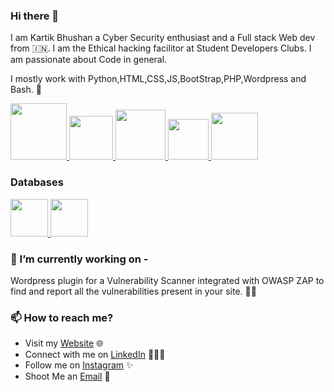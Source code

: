 ### Hi there 👋

I am Kartik Bhushan a Cyber Security enthusiast and a Full stack Web dev from 🇮🇳. I am the Ethical hacking facilitor at Student Developers Clubs. I am passionate about Code in general.

I mostly work with Python,HTML,CSS,JS,BootStrap,PHP,Wordpress and Bash. 🚀

<p float="left">
  <a href="https://python.org/" target="_blank" >
    <img src="https://media1.giphy.com/media/KAq5w47R9rmTuvWOWa/giphy.gif"  height="90" />
  </a>
  <a href="https://www.w3.org/wiki/The_web_standards_model_-_HTML_CSS_and_JavaScript" target="_blank" >
    <img src="https://raw.githubusercontent.com/itsksaurabh/itsksaurabh/master/assets/html-css-js.png" height="70" />
  </a>
  <a href="https://www.php.net/" target="_blank" >
    <img src="https://media.giphy.com/media/JqDcpPX8vWahUny0pE/giphy.gif"  height="80" /> 
  </a>
  <a href="https://www.gnu.org/software/bash/" target="_blank" >
    <img src="https://cdn.freebiesupply.com/logos/thumbs/2x/bash-1-logo.png"  height="65" />
  </a>
  <a href="https://wordpress.org/" target="_blank" >
    <img src="https://media.giphy.com/media/3de1kqCxacXCh2s3NF/giphy.gif"  height="75" />
  </a>
 </p>
  
### Databases 
<p float="left">
   <a href="https://www.mysql.com/" target="_blank" >
    <img src="https://banner2.cleanpng.com/20180803/abq/kisspng-mysql-cluster-database-management-system-%E4%B8%93-%E9%A2%98-%E5%92%96-%E5%95%A1-%E4%B8%8E-%E4%BB%A3-%E7%A0%81-5b640d8b2a2e53.6067051415332837231728.jpg" height="60" />
  </a>
  </a>
    <a href="https://www.mongodb.com/" target="_blank" >
    <img src="https://www.logolynx.com/images/logolynx/cf/cf72126a3551b816d617a06ffb01388b.png" height="60" />
  </a> 
</p>


### 🔭 I’m currently working on -

Wordpress plugin for a Vulnerability Scanner integrated with OWASP ZAP to find and report all the vulnerabilities present in your site. 🐱‍💻 

### 📫 How to reach me?

 - Visit my [Website](https://kartikbhushan.github.io/Portfolio-Gatsby/) 🌐
 - Connect with me on [LinkedIn](https://www.linkedin.com/in/kartik-bhushan-977a0716b/) 👨🏻‍💻
 - Follow me on [Instagram](https://www.instagram.com/kartik.bhushan/) ✨
 - Shoot Me an [Email](mailto:kb.mg.sg@gmail.com) 💌
 
 <!--
**kartikbhushan/kartikbhushan** is a ✨ _special_ ✨ repository because its `README.md` (this file) appears on your GitHub profile.

Here are some ideas to get you started:

- 🔭 I’m currently working on ...
- 🌱 I’m currently learning ...
- 👯 I’m looking to collaborate on ...
- 🤔 I’m looking for help with ...
- 💬 Ask me about ...
- 📫 How to reach me: ...
- 😄 Pronouns: ...
- ⚡ Fun fact: ...
-->
